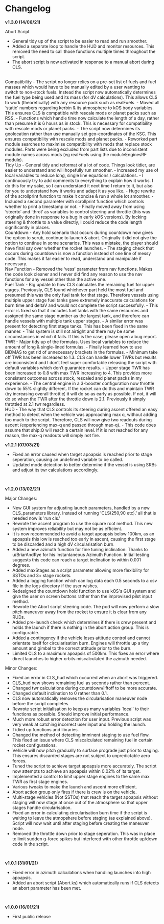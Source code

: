 Changelog
==========================

<b>v1.3.0 (14/06/21)</b>

Abort Script
- General tidy up of the script to be easier to read and run smoother.
- Added a separate loop to handle the HUD and monitor resources. This removed the need to call those functions multiple times throughout the script.
- The abort script is now activated in response to a manual abort during CLS.
<br>
Compatibility
- The script no longer relies on a pre-set list of fuels and fuel masses which would have to be manually edited by a user wanting to switch to non-stock fuels. Instead the script now automatically determines the fuel type being used and its mass (for dV calculations). This allows CLS to work (theoretically) with any resource pack such as realFuels. 
- Moved all ‘static’ numbers regarding kerbin & its atmosphere to kOS body variables. This ensures CLS is compatible with rescale mods or planet packs such as RSS.
- Functions which handle time now calculate the length of a day, rather than presume it is 6 hours as in stock. This is necessary for compatibility with rescale mods or planet packs.
- The script now determines its geolocation rather than use manually set geo-coordinates of the KSC. This ensures compatibility with rescale mods and planet packs.
- Reworked part module searches to maximise compatibility with mods that replace stock modules. Parts were being excluded from part lists due to inconsistent module names across mods (eg realFuels using the moduleEnginesRF module).
<br>
Tidy Up
- General tidy and reformat of a lot of code. Things look tidier, are easier to understand and will hopefully run smoother. 
- Increased my use of local variables to reduce long, single line equations / calculations.
- I continuously try to add comments to everything to explain how it works. I do this for my sake, so I can understand it next time I return to it, but also for you to understand how it works and adapt it as you like.
- Huge rewrite of the scrollprint function to make it concise & run a whole lot smoother.
- Included a second parameter with scrollprint function which controls whether to print a timestamp or not.
- Finally moved away from using ‘steerto’ and ‘throt’ as variables to control steering and throttle (this was originally done in response to a bug in early kOS versions). By locking steering & throttle to a value directly, I could reduce the code length significantly in places. 
<br>
Countdown
- Any hold scenario that occurs during countdown now gives the option to scrub, continue to launch & abort. Originally it did not give the option to continue in some scenarios. This was a mistake, the player should have final say over whether the rocket launches.
- The staging check that occurs during countdown is now a function instead of one line of messy code. This makes it far easier to read, understand and manipulate if necessary.
<br>
Nav Function
- Removed the ‘vess’ parameter from nav functions. Makes the code look cleaner and I never did find any reason to use the nav functions for any vessel other than the active one.
<br>
Fuel Tank
- Big update to how CLS calculates the remaining fuel for upper stages. Previously, CLS found whichever part held the most fuel and presumed this was the only fuel tank for that stage.  Therefore vessels using multiple upper stage fuel tanks gave extremely inaccurate calculations for burn time and deltaV and would not complete the script successfully. 
- This error is fixed so that it includes fuel tanks with the same resources and assigned the same stage number as the largest tank, and therefore can handle vessels with multiple tank upper stages.
- A similar error was present for detecting first stage tanks. This has been fixed in the same manner.
- This system is still not airtight and there may be some circumstances in which it fails. If this is the case, please open a bug report. 
<br>
TWR
- Major tidy up of the formulas. Uses local variables to reduce the amount of long & single-lined formulas.
- Finally learned how to use BIDMAS to get rid of unnecessary brackets in the formulas.
- Minimum take off TWR has been increased to 1.3. CLS can handle lower TWRs but results are inconsistent and I don’t feel super comfortable releasing the script with default variables which don’t guarantee results.
- Upper stage TWR has been increased to 0.8 with max TWR increasing to 4. This provides more consistent outcomes across stock, rescaled and planet packs in my experience.
- The central engine in a 3-booster configuration now throttle down to 55% slightly different. If the rocket can do this and maintain TWR (by increasing overall throttle) it will do so as early as possible. If not, it will do so when the TWR after the throttle down is 2.1. Previously it simply throttled at 2.1 twr regardless. 
<br>
HUD
- The way that CLS controls its steering during ascent offered an easy method to detect when the vehicle was approaching max q, without adding too much to the script. Therefore, CLS will now give two readouts during ascent (experiencing max-q and passed through max-q).
- This code does assume that ship:Q will reach a certain level. If it is not reached for any reason, the max-q readouts will simply not fire.
<br>

<b>v1.2.1 (07/03/21)</b>

- Fixed an error caused when target apoapsis is reached prior to stage seperation, causing an undefined variable to be called.
- Updated mode detection to better determine if the vessel is using SRBs and adjust its twr calculations accordingly.
<br>

<b>v1.2.0 (13/02/21)</b>

Major Changes:
- New GUI system for adjusting launch parameters, handled by a new CLS_parameters library. Instead of running 'CLS(250,90 etc).' all that is needed now is 'run cls.'
- Rewrote the ascent program to use the square root method. This new system improves reliability but may not be as efficient.
- It is now recommended to avoid a target apoapsis below 100km, as an apoapsis this low is reached too early in ascent, causing the first stage to be discarded and a high dV circularisation burn.
- Added a new azimuth function for fine tuning inclination. Thanks to u/BriarAndRye for his Instantaneous Azimuth Function. Initial testing suggests this code can reach a target inclination to within 0.001 degrees.
- Added maxStages as a script parameter allowing more flexibility for SSTOs and 3+ stage rockets.
- Added a logging function which can log data each 0.5 seconds to a csv file in the logs directory if the user wishes.
- Redesigned the countdown hold function to use kOS's GUI system and give the user on screen buttons rather than the improvised pilot input method.
- Rewrote the Abort script steering code. The pod will now perform a slow pitch maneuver away from the rocket to ensure it is clear from any RUDs.
- Added pre-launch check which determines if there is crew present and holds the launch if there is nothing in the abort action group. This is configurable.
- Added a contingency if the vehicle loses attitude control and cannot orientate itself for circularisation burn. Engines will throttle up a tiny amount and gimbal to the correct attitude prior to the burn.
- Limited CLS to a maximum apoapsis of 500km. This fixes an error where direct launches to higher orbits miscalculated the azimuth needed. 

Minor Changes:
- Fixed an error in CLS_hud which occurred when an abort was triggered. 
- CLS_hud new shows remaining fuel as seconds rather than percent.
- Changed twr calculations during countdown/liftoff to be more accurate.
- Changed default inclination to 0 rather than 0.1.
- CLS now automatically removes the circularisation maneuver node before the script completes.
- Rewrote script initialisation to keep as many variables 'local' to their functions as possible. Should improve initial performance.
- Much more robust error detection for user input. Previous script was very weak at catching incorrect user input and holding the launch.
- Tidied up functions and libraries.
- Changed the method of detecting imminent staging to use fuel flow. This fixed an issue where CLS miscalculated remaining fuel in certain rocket configurations.
- Vehicle will now pitch gradually to surface prograde just prior to staging. This ensures discarded stages are not subject to unpredictable aero forces.
- Tuned the script to achieve target apoapsis more accurately. The script now attempts to achieve an apoapsis within 0.02% of its target.
- Implemented a control to limit upper stage engines to the same max TWR as first stage engines. 
- Various tweaks to make the launch and ascent more efficient.
- Abort action group only fires if there is crew is on the vehicle.
- Multi-stage vehicles (Not SSTOs) that reach the target apoapsis without staging will now stage at once out of the atmosphere so that upper stages handle circularisation. 
- Fixed an error in calculating circularisation burn time if the script is waiting to leave the atmopshere before staging (as explained above). Script will now wait until after staging before creating the maneuver node.
- Removed the throttle down prior to stage seperation. This was in place to limit sudden g-force spikes but interfered with other throttle up/down code in the script.
<br>

<b>v1.0.1 (31/01/21)</b>

- Fixed error in azimuth calculations when handling launches into high apoapsis.
- Added an abort script (Abort.ks) which automatically runs if CLS detects an abort parameter has been met.
<br>

<b>v1.0.0 (16/01/21)</b>

- First public release
